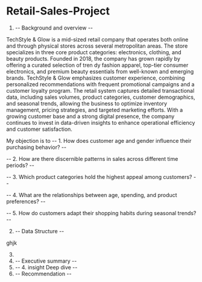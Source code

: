 # Retail-Sales-Project 
1. -- Background and overview --

TechStyle & Glow is a mid-sized retail company that operates both online and through physical stores across several metropolitan areas. The store specializes in three core product categories: electronics, clothing, and beauty products. Founded in 2018, the company has grown rapidly by offering a curated selection of tren                                                                                                                                                                                                                                                                                                                                                                                                                                                                                                                                                  dy fashion apparel, top-tier consumer electronics, and premium beauty essentials from well-known and emerging brands. TechStyle & Glow emphasizes customer experience, combining personalized recommendations with frequent promotional campaigns and a customer loyalty program. The retail system captures detailed transactional data, including sales volumes, product categories, customer demographics, and seasonal trends, allowing the business to optimize inventory management, pricing strategies, and targeted marketing efforts. With a growing customer base and a strong digital presence, the company continues to invest in data-driven insights to enhance operational efficiency and customer satisfaction.

My objection is to 
-- 1. How does customer age and gender influence their purchasing behavior? -- 

-- 2. How are there discernible patterns in sales across different time periods? -- 

-- 3. Which product categories hold the highest appeal among customers? -- 

-- 4. What are the relationships between age, spending, and product preferences? -- 

-- 5. How do customers adapt their shopping habits during seasonal trends? -- 


2. -- Data Structure --

ghjk






3. 
4. -- Executive summary --
5. -- 4. insight Deep dive --
6. -- Recommendation -- 
